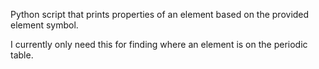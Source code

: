 Python script that prints properties of an element based on the provided element
symbol.

I currently only need this for finding where an element is on the periodic
table.
